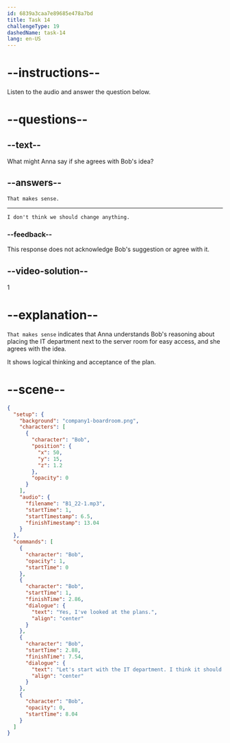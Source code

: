 ```yaml
---
id: 6839a3caa7e89685e478a7bd
title: Task 14
challengeType: 19
dashedName: task-14
lang: en-US
---
```


<!-- SPEAKING -->

<!-- (Audio) Bob: Yes, I've looked at the plans. Let's start with the IT department. I think it should be next to the server room for easy access. -->

# --instructions--

Listen to the audio and answer the question below.

# --questions--

## --text--

What might Anna say if she agrees with Bob's idea?

## --answers--

`That makes sense.`

---

`I don't think we should change anything.`

### --feedback--

This response does not acknowledge Bob's suggestion or agree with it.

## --video-solution--

1

# --explanation--

`That makes sense` indicates that Anna understands Bob's reasoning about placing the IT department next to the server room for easy access, and she agrees with the idea.

It shows logical thinking and acceptance of the plan.

# --scene--

```json
{
  "setup": {
    "background": "company1-boardroom.png",
    "characters": [
      {
        "character": "Bob",
        "position": {
          "x": 50,
          "y": 15,
          "z": 1.2
        },
        "opacity": 0
      }
    ],
    "audio": {
      "filename": "B1_22-1.mp3",
      "startTime": 1,
      "startTimestamp": 6.5,
      "finishTimestamp": 13.04
    }
  },
  "commands": [
    {
      "character": "Bob",
      "opacity": 1,
      "startTime": 0
    },
    {
      "character": "Bob",
      "startTime": 1,
      "finishTime": 2.86,
      "dialogue": {
        "text": "Yes, I've looked at the plans.",
        "align": "center"
      }
    },
    {
      "character": "Bob",
      "startTime": 2.88,
      "finishTime": 7.54,
      "dialogue": {
        "text": "Let's start with the IT department. I think it should be next to the server room for easy access.",
        "align": "center"
      }
    },
    {
      "character": "Bob",
      "opacity": 0,
      "startTime": 8.04
    }
  ]
}
```
